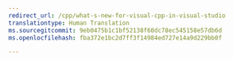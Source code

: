 ```yaml
---
redirect_url: /cpp/what-s-new-for-visual-cpp-in-visual-studio
translationtype: Human Translation
ms.sourcegitcommit: 9eb0475b1c1bf52138f60dc78ec545158e57db6d
ms.openlocfilehash: fba372e1bc2d7ff3f14984ed727e14a9d229bb0f

---
```




<!--HONumber=Jan17_HO1-->


